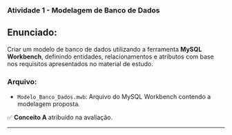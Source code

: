 ### Atividade 1 - Modelagem de Banco de Dados

## Enunciado:
Criar um modelo de banco de dados utilizando a ferramenta **MySQL Workbench**, definindo entidades, relacionamentos e atributos com base nos requisitos apresentados no material de estudo.

### Arquivo:
- `Modelo_Banco_Dados.mwb`: Arquivo do MySQL Workbench contendo a modelagem proposta.

✅ **Conceito A** atribuído na avaliação.

---